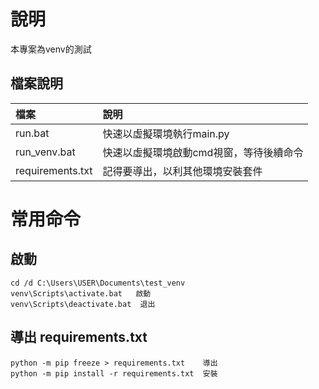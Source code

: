 # 說明

本專案為venv的測試

## 檔案說明

|檔案|說明|
|:--|:--|
|run.bat          | 快速以虛擬環境執行main.py             |
|run_venv.bat     | 快速以虛擬環境啟動cmd視窗，等待後續命令 |
|requirements.txt | 記得要導出，以利其他環境安裝套件        |


# 常用命令

## 啟動
```
cd /d C:\Users\USER\Documents\test_venv
venv\Scripts\activate.bat   啟動
venv\Scripts\deactivate.bat  退出
```

## 導出 requirements.txt
```
python -m pip freeze > requirements.txt    導出
python -m pip install -r requirements.txt  安裝
```
